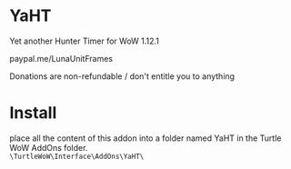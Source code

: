 # YaHT
Yet another Hunter Timer for WoW 1.12.1

paypal.me/LunaUnitFrames

Donations are non-refundable / don't entitle you to anything

# Install
place all the content of this addon into a folder named YaHT in the Turtle WoW AddOns folder.  
`\TurtleWoW\Interface\AddOns\YaHT\`